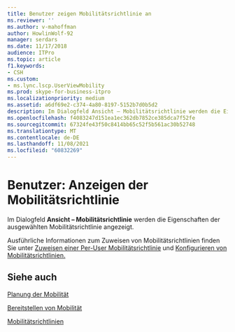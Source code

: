 ```yaml
---
title: Benutzer zeigen Mobilitätsrichtlinie an
ms.reviewer: ''
ms.author: v-mahoffman
author: HowlinWolf-92
manager: serdars
ms.date: 11/17/2018
audience: ITPro
ms.topic: article
f1.keywords:
- CSH
ms.custom:
- ms.lync.lscp.UserViewMobility
ms.prod: skype-for-business-itpro
ms.localizationpriority: medium
ms.assetid: a6df69e2-c374-4a80-8197-5152b7d0b5d2
description: Im Dialogfeld Ansicht – Mobilitätsrichtlinie werden die Eigenschaften der ausgewählten Mobilitätsrichtlinie angezeigt.
ms.openlocfilehash: f4083247d151ea1ec362db7852ce385dca7f52fe
ms.sourcegitcommit: 67324fe43f50c8414bb65c52f5b561ac30b52748
ms.translationtype: MT
ms.contentlocale: de-DE
ms.lasthandoff: 11/08/2021
ms.locfileid: "60832269"
---
```

# <a name="users-view-mobility-policy"></a>Benutzer: Anzeigen der Mobilitätsrichtlinie

Im Dialogfeld **Ansicht – Mobilitätsrichtlinie** werden die Eigenschaften der ausgewählten Mobilitätsrichtlinie angezeigt.

Ausführliche Informationen zum Zuweisen von Mobilitätsrichtlinien finden Sie unter [Zuweisen einer Per-User Mobilitätsrichtlinie](/previous-versions/office/lync-server-2013/lync-server-2013-assign-a-per-user-mobility-policy) und [Konfigurieren von Mobilitätsrichtlinien.](/previous-versions/office/lync-server-2013/lync-server-2013-configuring-mobility-policy)

## <a name="see-also"></a>Siehe auch

[Planung der Mobilität](/previous-versions/office/lync-server-2013/lync-server-2013-planning-for-mobility)

[Bereitstellen von Mobilität](/previous-versions/office/lync-server-2013/lync-server-2013-deploying-mobility)

[Mobilitätsrichtlinien](/previous-versions/office/lync-server-2013/lync-server-2013-mobility-policies)